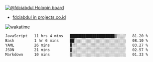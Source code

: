 [![@fdciabdul Holopin board](https://holopin.io/api/user/board?user=fdciabdul)](https://holopin.io/@fdciabdul)

- [fdciabdul in projects.co.id](https://projects.co.id/public/browse_users/view/496e26/fdciabdul)



[![wakatime](https://wakatime.com/badge/user/87646243-158a-4241-a3cb-668e1fa2dbb8.svg)](https://wakatime.com/@87646243-158a-4241-a3cb-668e1fa2dbb8)
<!--START_SECTION:waka-->

```txt
JavaScript   11 hrs 4 mins   ████████████████████▒░░░░   81.20 %
Bash         1 hr 6 mins     ██░░░░░░░░░░░░░░░░░░░░░░░   08.10 %
YAML         26 mins         ▓░░░░░░░░░░░░░░░░░░░░░░░░   03.27 %
JSON         21 mins         ▓░░░░░░░░░░░░░░░░░░░░░░░░   02.57 %
Markdown     10 mins         ▒░░░░░░░░░░░░░░░░░░░░░░░░   01.33 %
```

<!--END_SECTION:waka-->
